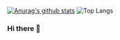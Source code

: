 [![Anurag's github stats](https://github-readme-stats-topaz.vercel.app/api?username=ZK-Han&show_icons=true&theme=radical&repo=github-readme-stats)](https://github.com/anuraghazra/github-readme-stats)
![Top Langs](https://github-readme-stats-topaz.vercel.app/api/top-langs/?username=ZK-Han)
### Hi there 👋

<!--
**ZK-Han/ZK-Han** is a ✨ _special_ ✨ repository because its `README.md` (this file) appears on your GitHub profile.

Here are some ideas to get you started:

- 🔭 I’m currently working on ...
- 🌱 I’m currently learning ...
- 👯 I’m looking to collaborate on ...
- 🤔 I’m looking for help with ...
- 💬 Ask me about ...
- 📫 How to reach me: ...
- 😄 Pronouns: ...
- ⚡ Fun fact: ...
-->
